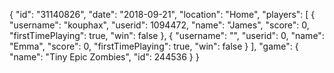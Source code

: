 {
  "id": "31140826",
  "date": "2018-09-21",
  "location": "Home",
  "players": [
    {
      "username": "kouphax",
      "userid": 1094472,
      "name": "James",
      "score": 0,
      "firstTimePlaying": true,
      "win": false
    },
    {
      "username": "",
      "userid": 0,
      "name": "Emma",
      "score": 0,
      "firstTimePlaying": true,
      "win": false
    }
  ],
  "game": {
    "name": "Tiny Epic Zombies",
    "id": 244536
  }
}
